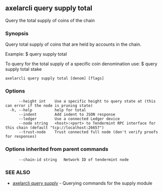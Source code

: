 ## axelarcli query supply total

Query the total supply of coins of the chain

### Synopsis

Query total supply of coins that are held by accounts in the
chain.

Example:
$ <appcli> query supply total

To query for the total supply of a specific coin denomination use:
$ <appcli> query supply total stake

```
axelarcli query supply total [denom] [flags]
```

### Options

```
      --height int    Use a specific height to query state at (this can error if the node is pruning state)
  -h, --help          help for total
      --indent        Add indent to JSON response
      --ledger        Use a connected Ledger device
      --node string   <host>:<port> to Tendermint RPC interface for this chain (default "tcp://localhost:26657")
      --trust-node    Trust connected full node (don't verify proofs for responses)
```

### Options inherited from parent commands

```
      --chain-id string   Network ID of tendermint node
```

### SEE ALSO

- [axelarcli query supply](axelarcli_query_supply.md)	 - Querying commands for the supply module
